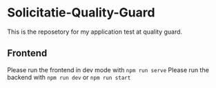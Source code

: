 # Solicitatie-Quality-Guard

This is the reposetory for my application test at quality guard.

## Frontend

Please run the frontend in dev mode with ``npm run serve``
Please run the backend with ``npm run dev`` or ``npm run start``